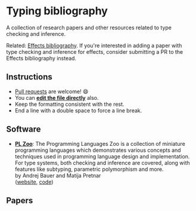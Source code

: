 # Typing bibliography

A collection of research papers and other resources related to type checking
and inference.

Related: [Effects bibliography](https://github.com/yallop/effects-bibliography).
If you're interested in adding a paper with type checking and inference for
effects, consider submitting a PR to the Effects bibliography instead.

## Instructions

* [Pull requests](https://github.com/theindigamer/typing-bibliography/pulls) are welcome! :smile:
* You can [**edit the file directly**](https://github.com/theindigamer/typing-bibliography/edit/master/README.md) also.
* Keep the formatting consistent with the rest.
* End a line with a double space to force a line break.

## Software

* **[PL Zoo](http://plzoo.andrej.com/)**:
  The Programming Languages Zoo is a collection of miniature programming
  languages which demonstrates various concepts and techniques used in programming
  language design and implementation. For type systems, both checking and inference
  are covered, along with features like subtyping, parametric polymorphism and more.  
  by Andrej Bauer and Matija Pretnar  
  ([website](http://plzoo.andrej.com/), [code](https://github.com/andrejbauer/plzoo))

## Papers
